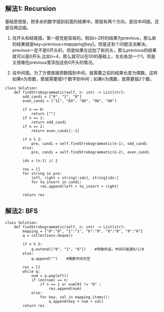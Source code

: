 ## 解法1: Recursion
基础思想是，把多余的数字插到前面的结果中。那就有两个方向，是往中间插，还是往两边插。

1. 往开头和结尾插，第一感觉是容易的。假如n-2时的结果为previous，那么新的结果就是key+previous+mappping[key]。但是这有个问题没法解决。previous一定不是0开头的，但是如果左边加了新的头，那么previous的结果就可以是0开头.比如n=4，那么就可以在00的基础上，左右各加一个1。但是又很难在previous里添加这些0开头的情况。

2. 往中间插。为了方便直接把数插到中间，就需要之前的结果长度为偶数。这样如果n为奇数，那就需要插1个数字到中间；如果n为偶数，就需要插2个数。
```
class Solution:
    def findStrobogrammatic(self, n: int) -> List[str]:
        odd_candi = ["0", "1", "8"]
        even_candi = ["11", "69", "88", "96", "00"]
        
        if n == 0:
            return [""]
        if n == 1:
            return odd_candi
        if n == 2:
            return even_candi[:-1]
        
        if n % 2:
            pre, candi = self.findStrobogrammatic(n-1), odd_candi
        else:
            pre, candi = self.findStrobogrammatic(n-2), even_candi
        
        idx = (n-1) // 2
        
        res = []
        for string in pre:
            left, right = string[:idx], string[idx:]
            for to_insert in candi:
                res.append(left + to_insert + right)
        
        return res
```

## 解法2: BFS
```
class Solution:
    def findStrobogrammatic(self, n: int) -> List[str]:
        mapping = {"0":"0", "1":"1", "6":"9", "8":"8", "9":"6"}
        q = collections.deque()
        
        if n % 2:
            q.extend(["0", "1", "8"])    #奇数的话，中间只能是0/1/8
        else:
            q.append("")    #偶数中间为空
        
        res = []
        while q:
            num = q.popleft()
            if len(num) == n:
                if n == 1 or num[0] != "0" :
                    res.append(num)
            else:
                for key, val in mapping.items():
                    q.append(key + num + val)
        return res
```
